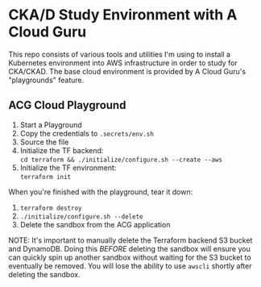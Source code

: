 # CKA/D Study Environment with A Cloud Guru

This repo consists of various tools and utilities I'm using to install a Kubernetes environment into AWS infrastructure in order to study for CKA/CKAD.  The base cloud environment is provided by A Cloud Guru's "playgrounds" feature.

## ACG Cloud Playground

1.  Start a Playground
2.  Copy the credentials to `.secrets/env.sh`
3.  Source the file
5.  Initialize the TF backend:  
    `cd terraform && ./initialize/configure.sh --create --aws`
6.  Initialize the TF environment:  
    `terraform init`

When you're finished with the playground, tear it down:
1.  `terraform destroy`
2.  `./initialize/configure.sh --delete`
3.  Delete the sandbox from the ACG application

NOTE: It's important to manually delete the Terraform backend S3 bucket and DynamoDB.  Doing this _BEFORE_ deleting the sandbox will ensure you can quickly spin up another sandbox without waiting for the S3 bucket to eventually be removed.  You will lose the ability to use `awscli` shortly after deleting the sandbox.
